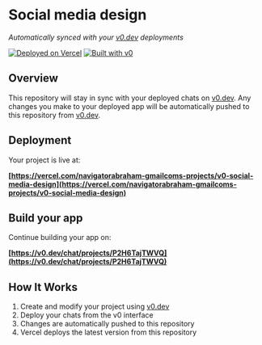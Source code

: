 # Social media design

*Automatically synced with your [v0.dev](https://v0.dev) deployments*

[![Deployed on Vercel](https://img.shields.io/badge/Deployed%20on-Vercel-black?style=for-the-badge&logo=vercel)](https://vercel.com/navigatorabraham-gmailcoms-projects/v0-social-media-design)
[![Built with v0](https://img.shields.io/badge/Built%20with-v0.dev-black?style=for-the-badge)](https://v0.dev/chat/projects/P2H6TajTWVQ)

## Overview

This repository will stay in sync with your deployed chats on [v0.dev](https://v0.dev).
Any changes you make to your deployed app will be automatically pushed to this repository from [v0.dev](https://v0.dev).

## Deployment

Your project is live at:

**[https://vercel.com/navigatorabraham-gmailcoms-projects/v0-social-media-design](https://vercel.com/navigatorabraham-gmailcoms-projects/v0-social-media-design)**

## Build your app

Continue building your app on:

**[https://v0.dev/chat/projects/P2H6TajTWVQ](https://v0.dev/chat/projects/P2H6TajTWVQ)**

## How It Works

1. Create and modify your project using [v0.dev](https://v0.dev)
2. Deploy your chats from the v0 interface
3. Changes are automatically pushed to this repository
4. Vercel deploys the latest version from this repository